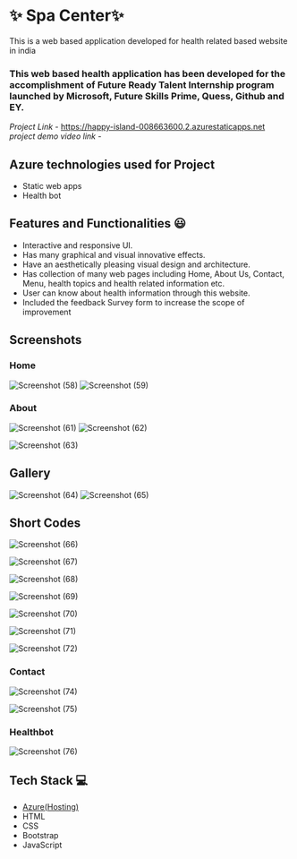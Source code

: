 # ✨  Spa Center✨

This is a web based application developed for health related based website in india

### This web based health application has been developed for the accomplishment of Future Ready Talent Internship program launched by Microsoft, Future Skills Prime, Quess, Github and EY.


*Project Link* - https://happy-island-008663600.2.azurestaticapps.net
*project demo video link* - 

## Azure technologies used for Project

- Static web apps
- Health bot

## Features and Functionalities 😃

- Interactive and responsive UI.
- Has many graphical and visual innovative effects.
- Have an aesthetically pleasing visual design and architecture.
- Has collection of many web pages including Home, About Us, Contact, Menu, health topics and health related information etc.
- User can know about health information through this website.
- Included the feedback Survey form to increase the scope of improvement 

## Screenshots


### Home

![Screenshot (58)](https://user-images.githubusercontent.com/118972500/215942393-14283106-6605-4b78-9d9a-f5fe23fddcba.png)
![Screenshot (59)](https://user-images.githubusercontent.com/118972500/215942439-d7b16a4f-b8de-43f1-9064-486332cdfa4b.png)

### About
![Screenshot (61)](https://user-images.githubusercontent.com/118972500/215942721-05bcfd40-11df-46d6-bb18-9db7a7aa5bf5.png)
![Screenshot (62)](https://user-images.githubusercontent.com/118972500/215942824-b9fa8876-5273-4de3-9337-e1b6897ac3d8.png)

![Screenshot (63)](https://user-images.githubusercontent.com/118972500/215942838-d764c708-8da8-4fe4-a873-a2c801b607e5.png)


## Gallery

![Screenshot (64)](https://user-images.githubusercontent.com/118972500/215943067-420f9fca-71a9-4af1-a684-b53fd7627200.png)
![Screenshot (65)](https://user-images.githubusercontent.com/118972500/215943080-ad02c0ec-545a-4d0e-bbae-9fc1df512207.png)


## Short Codes

![Screenshot (66)](https://user-images.githubusercontent.com/118972500/215943333-a9cd8170-e908-4cdf-82a5-a58dca15b77f.png)

![Screenshot (67)](https://user-images.githubusercontent.com/118972500/215943338-704445ee-0a2e-4c98-a231-cd96449be906.png)

![Screenshot (68)](https://user-images.githubusercontent.com/118972500/215943347-d9c6c083-b61b-4b9d-b3d4-3f8670e3e26c.png)

![Screenshot (69)](https://user-images.githubusercontent.com/118972500/215943367-66f9049e-f72d-486c-bd25-0fec782345a6.png)



![Screenshot (70)](https://user-images.githubusercontent.com/118972500/215943369-ab348aca-40d2-4de5-8560-ecd5ce51a5f1.png)



![Screenshot (71)](https://user-images.githubusercontent.com/118972500/215943375-8049208f-de52-4840-8ee6-dc7fed017eef.png)


![Screenshot (72)](https://user-images.githubusercontent.com/118972500/215943391-e159a5db-ade9-44ee-b8a0-0ced029b691c.png)

### Contact

![Screenshot (74)](https://user-images.githubusercontent.com/118972500/215943539-21b6ba7f-9be1-4667-ac07-1d2a2fe37eb4.png)


![Screenshot (75)](https://user-images.githubusercontent.com/118972500/215943543-88cd6c91-ed5e-4342-81df-55ddb35f28e3.png)


### Healthbot

![Screenshot (76)](https://user-images.githubusercontent.com/118972500/215943927-a58bccf2-f171-4352-9cef-e55411bee40e.png)









## Tech Stack 💻

- [Azure(Hosting)](https://azure.microsoft.com/en-in/features/azure-portal/)
- HTML
- CSS
- Bootstrap
- JavaScript
